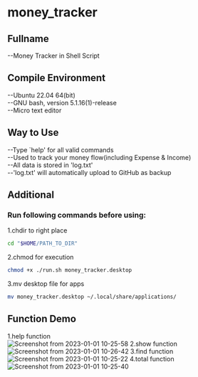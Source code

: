 # money_tracker
## Fullname
--Money Tracker in Shell Script<br />
## Compile Environment
--Ubuntu 22.04 64(bit)<br />
--GNU bash, version 5.1.16(1)-release<br />
--Micro text editor<br />
## Way to Use
--Type `help' for all valid commands<br/>
--Used to track your money flow(including Expense & Income)<br/>
--All data is stored in 'log.txt'<br/>
--'log.txt' will automatically upload to GitHub as backup<br/>
## Additional
### Run following commands before using:
1.chdir to right place<br/>
```sh
cd "$HOME/PATH_TO_DIR"
```
2.chmod for execution<br/>
```sh
chmod +x ./run.sh money_tracker.desktop
```  
3.mv desktop file for apps
```sh
mv money_tracker.desktop ~/.local/share/applications/ 
```
## Function Demo
1.help function<br/>![Screenshot from 2023-01-01 10-25-58](https://user-images.githubusercontent.com/87600155/210159433-5bee6875-2346-42b3-82eb-fb58a206f894.png)
2.show function<br/>![Screenshot from 2023-01-01 10-26-42](https://user-images.githubusercontent.com/87600155/210159441-af11be2d-20d8-49fe-bc50-ce1613fc8183.png)
3.find function<br/>
![Screenshot from 2023-01-01 10-25-22](https://user-images.githubusercontent.com/87600155/210159424-eea73e81-8eab-4b4f-ab4d-959f01b1ded6.png)
4.total function<br/>
![Screenshot from 2023-01-01 10-25-40](https://user-images.githubusercontent.com/87600155/210159449-fa1a6565-f26e-4fd5-83da-f2c5d7469633.png)

